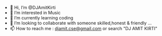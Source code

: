 - 👋 Hi, I’m @DJAmitKirti
- 👀 I’m interested in Music
- 🌱 I’m currently learning coding
- 💞️ I’m looking to collaborate with someone skilled,honest & friendly ...
- 📫 How to reach me : djamit.cse@gmail.com or search "DJ AMIT KIRTI" 

<!---
DJAmitKirti/DJAmitKirti is a ✨ special ✨ repository because its `README.md` (this file) appears on your GitHub profile.
You can click the Preview link to take a look at your changes.
--->
